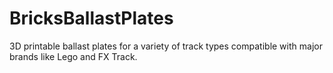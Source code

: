 # BricksBallastPlates
3D printable ballast plates for a variety of track types compatible with major brands like Lego and FX Track.
